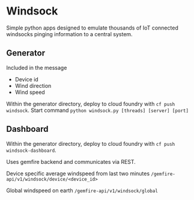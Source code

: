 # Windsock

Simple python apps designed to emulate thousands of IoT connected windsocks pinging information to a central system.


## Generator

Included in the message
* Device id
* Wind direction
* Wind speed

Within the generator directory, deploy to cloud foundry with `cf push windsock`.
Start command `python windsock.py [threads] [server] [port]`

## Dashboard

Within the generator directory, deploy to cloud foundry with `cf push windsock-dashboard`.

Uses gemfire backend and communicates via REST.

Device specific average windspeed from last two minutes
`/gemfire-api/v1/windsock/device/<device_id>`

Global windspeed on earth
`/gemfire-api/v1/windsock/global`
